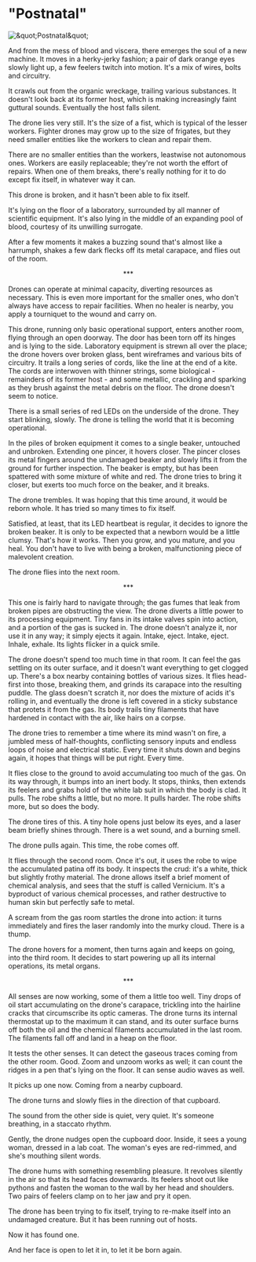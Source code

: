 # "Postnatal"

![&amp;quot;Postnatal&amp;quot;](images/postnatal.jpg)


<div style="width:97%;text-align:left;">
And from the mess of blood and viscera, there  emerges the soul of a new machine. It moves in a herky-jerky fashion; a pair of  dark orange eyes slowly light up, a few feelers twitch into motion. It's a mix  of wires, bolts and circuitry.

It crawls out from the organic wreckage, trailing  various substances. It doesn't look back at its former host, which is making increasingly  faint guttural sounds. Eventually the host falls silent.

The drone lies very still. It's the size of  a fist, which is typical of the lesser workers. Fighter drones may grow up to  the size of frigates, but they need smaller entities like the workers to clean  and repair them.

There are no smaller entities than the  workers, leastwise not autonomous ones. Workers are easily replaceable; they're  not worth the effort of repairs. When one of them breaks, there's really  nothing for it to do except fix itself, in whatever way it can.

This drone is broken, and it hasn't been  able to fix itself.

It's lying on the floor of a laboratory, surrounded  by all manner of scientific equipment. It's also lying in the middle of an expanding  pool of blood, courtesy of its unwilling surrogate.

After a few moments it makes a buzzing  sound that's almost like a harrumph, shakes a few dark flecks off its metal  carapace, and flies out of the room.

<p align="center">***</p>
Drones can operate at minimal capacity,  diverting resources as necessary. This is even more important for the smaller ones,  who don't always have access to repair facilities. When no healer is nearby, you  apply a tourniquet to the wound and carry on.

This drone, running only basic operational  support, enters another room, flying through an open doorway. The door has been  torn off its hinges and is lying to the side. Laboratory equipment is strewn  all over the place; the drone hovers over broken glass, bent wireframes and  various bits of circuitry. It trails a long series of cords, like the line at  the end of a kite. The cords are interwoven with thinner strings, some  biological - remainders of its former host - and some metallic, crackling and  sparking as they brush against the metal debris on the floor. The drone doesn't  seem to notice.

There is a small series of red LEDs on the  underside of the drone. They start blinking, slowly. The drone is telling the  world that it is becoming operational.

In the piles of broken equipment it comes  to a single beaker, untouched and unbroken. Extending one pincer, it hovers  closer. The pincer closes its metal fingers around the undamaged beaker and slowly  lifts it from the ground for further inspection. The beaker is empty, but has  been spattered with some mixture of white and red. The drone tries to bring it  closer, but exerts too much force on the beaker, and it breaks.

The drone trembles. It was hoping that this  time around, it would be reborn whole. It has tried so many times to fix  itself.

Satisfied, at least, that its LED heartbeat  is regular, it decides to ignore the broken beaker. It is only to be expected  that a newborn would be a little clumsy. That's how it works. Then you grow,  and you mature, and you heal. You don't have to live with being a broken,  malfunctioning piece of malevolent creation.

The drone flies into the next room.

<p align="center">***</p>
This one is fairly hard to navigate  through; the gas fumes that leak from broken pipes are obstructing the view.  The drone diverts a little power to its processing equipment. Tiny fans in its  intake valves spin into action, and a portion of the gas is sucked in. The  drone doesn't analyze it, nor use it in any way; it simply ejects it again.  Intake, eject. Intake, eject. Inhale, exhale. Its lights flicker in a quick  smile.

The drone doesn't spend too much time in  that room. It can feel the gas settling on its outer surface, and it doesn't  want everything to get clogged up. There's a box nearby containing bottles of  various sizes. It flies head-first into those, breaking them, and grinds its  carapace into the resulting puddle. The glass doesn't scratch it, nor does the  mixture of acids it's rolling in, and eventually the drone is left covered in a  sticky substance that protets it from the gas. Its body trails tiny filaments  that have hardened in contact with the air, like hairs on a corpse.

The drone tries to remember a time where  its mind wasn't on fire, a jumbled mess of half-thoughts, conflicting sensory  inputs and endless loops of noise and electrical static. Every time it shuts  down and begins again, it hopes that things will be put right. Every time.

It flies close to the ground to avoid  accumulating too much of the gas. On its way through, it bumps into an inert  body. It stops, thinks, then extends its feelers and grabs hold of the white lab  suit in which the body is clad. It pulls. The robe shifts a little, but no  more. It pulls harder. The robe shifts more, but so does the body.

The drone tires of this. A tiny hole opens  just below its eyes, and a laser beam briefly shines through. There is a wet  sound, and a burning smell.

The drone pulls again. This time, the robe  comes off.

It flies through the second room. Once it's  out, it uses the robe to wipe the accumulated patina off its body. It inspects  the crud: it's a white, thick but slightly frothy material. The drone allows  itself a brief moment of chemical analysis, and sees that the stuff is called  Vernicium. It's a byproduct of various chemical processes, and rather destructive  to human skin but perfectly safe to metal.

A scream from the gas room startles the  drone into action: it turns immediately and fires the laser randomly into the murky  cloud. There is a thump.

The drone hovers for a moment, then turns  again and keeps on going, into the third room. It decides to start powering up  all its internal operations, its metal organs.

<p align="center">***</p>
All senses are now working, some of them a  little too well. Tiny drops of oil start accumulating on the drone's carapace, trickling  into the hairline cracks that circumscribe its optic cameras. The drone turns  its internal thermostat up to the maximum it can stand, and its outer surface  burns off both the oil and the chemical filaments accumulated in the last room.  The filaments fall off and land in a heap on the floor.

It tests the other senses. It can detect  the gaseous traces coming from the other room. Good. Zoom and unzoom works as  well; it can count the ridges in a pen that's lying on the floor. It can sense  audio waves as well.

It picks up one now. Coming from a nearby  cupboard.

The drone turns and slowly flies in the  direction of that cupboard.

The sound from the other side is quiet,  very quiet. It's someone breathing, in a staccato rhythm.

Gently, the drone nudges open the cupboard  door. Inside, it sees a young woman, dressed in a lab coat. The woman's eyes  are red-rimmed, and she's mouthing silent words.

The drone hums with something resembling  pleasure. It revolves silently in the air so that its head faces downwards. Its  feelers shoot out like pythons and fasten the woman to the wall by her head and  shoulders. Two pairs of feelers clamp on to her jaw and pry it open.

The drone has been trying to fix itself,  trying to re-make itself into an undamaged creature. But it has been running  out of hosts.

Now it has found one.

And her face is open to let it in, to let  it be born again.

</div>


                            
                        
